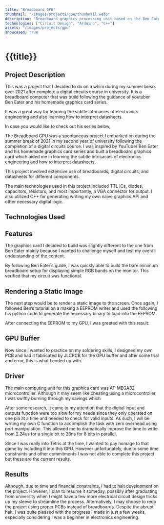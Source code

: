 ```yaml
---
title: "Breadboard GPU"
thumbnail: "/images/projects/gpu/thumbnail.webp"
description: "Breadboard graphics processing unit based on the Ben Eater's graphics card series on youtube."
technologies: ["Circuit Design", "Arduino", "C++"]
assets: "/images/projects/gpu"
showcased: true
---
```


# {{title}}

## Project Description

This was a project that I decided to do on a whim during my summer break over 2021 after complete a digital circuits course in university. It is a breadboard computer that was build following the guidance of youtuber Ben Eater and his homemade graphics card series.

It was a great way for learning the subtle intricacies of electronics engineering and also learning how to interpret datasheets.

In case you would like to check out his series below,
<youtube-embed src="https://www.youtube.com/embed/l7rce6IQDWs?si=UXNcpmVq3vdGLPMx"></youtube-embed>

The Breadboard GPU was a spontaneous project I embarked on during the summer break of 2021 in my second year of university following the completion of a digital circuits course. I was inspired by YouTuber Ben Eater and his homemade graphics card series and built a breadboard graphics card which aided me in learning the subtle intricacies of electronics engineering and how to interpret datasheets.

<youtube-embed src="https://www.youtube.com/embed/l7rce6IQDWs?si=zp_NrEtD7cCmA0L-"></youtube-embed>

This project involved extensive use of breadboards, digital circuits, and datasheets for different components.

The main technologies used in this project included TTL ICs, diodes, capacitors, resistors, and most importantly, a VGA connector for output. I also utilized C++ for generating writing my own naïve graphics API and other necessary digital logic.

## Technologies Used

<BlogTechnologies :tags="technologies"></BlogTechnologies>

## Features

The graphics card I decided to build was slightly different to the one from Ben Eater mainly because I wanted to challenge myself and test my overall understanding of the content.

By following Ben Eater’s guide, I was quickly able to build the bare minimum breadboard setup for displaying simple RGB bands on the monitor. This verified that my circuit was functional.

## Rendering a Static Image

The next step would be to render a static image to the screen. Once again, I followed Ben’s tutorial on a making a EEPROM writer and used the following his python code to generate the necessary binary to load into the EEPROM.
<youtube-embed src="https://www.youtube.com/embed/K88pgWhEb1M?si=s5_mwRUgoF2ht7B-"></youtube-embed>

After connecting the EEPROM to my GPU, I was greeted with this result:

## GPU Buffer

Now since I wanted to practice on my soldering skills, I designed my own PCB and had it fabricated by JLCPCB for the GPU buffer and after some trial and error, this is what I ended up with.

## Driver

The main computing unit for this graphics card was AT-MEGA32 microcontroller. Although it may seem like cheating using a microcontroller, I was swiftly burning through my savings which

After some research, it came to my attention that the digital input and outputs function were too slow for my needs since they only operated on one pin at a time and needed to check for valid inputs. As such, I will be writing my own C function to accomplish the task with zero overhead using port manipulation. This allowed me to dramatically improve the time to write from 2.24us for a single bit to 23ns for 8 bits in parallel.

Since I was really into Tetris at the time, I wanted to pay homage to that game by including it into this GPU. However unfortunately, due to some time constraints and other commitments I was not able to complete this project but these are the current results.

## Results

Although, due to time and financial constraints, I had to halt development on the project. However, I plan to resume it someday, possibly after graduating from university when I might have a few more electrical circuit design tricks up my sleeve to streamline the process. Alternatively, I may choose to redo the project using proper PCBs instead of breadboards. Despite the abrupt halt, I was quite pleased with the progress I made in just a few weeks, especially considering I was a beginner in electronics engineering.
